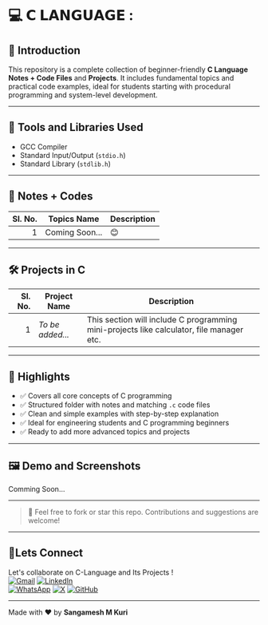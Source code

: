 # 💻 𝗖 𝗟𝗔𝗡𝗚𝗨𝗔𝗚𝗘 :

## 📘 Introduction
This repository is a complete collection of beginner-friendly **C Language Notes + Code Files** and **Projects**. It includes fundamental topics and practical code examples, ideal for students starting with procedural programming and system-level development.

---

## 🧰 Tools and Libraries Used
- GCC Compiler
- Standard Input/Output (`stdio.h`)
- Standard Library (`stdlib.h`)

---

## 📝 Notes + Codes

| Sl. No. | Topics Name               | Description |
|--------:|---------------------------|-------------|
|1|Coming Soon...|😊|

---

## 🛠️ Projects in C

| Sl. No. | Project Name | Description |
|--------:|--------------|-------------|
| 1 | *To be added...* | This section will include C programming mini-projects like calculator, file manager etc. |

---

## 🌟 Highlights

- ✅ Covers all core concepts of C programming
- ✅ Structured folder with notes and matching `.c` code files
- ✅ Clean and simple examples with step-by-step explanation
- ✅ Ideal for engineering students and C programming beginners
- ✅ Ready to add more advanced topics and projects

---

## 🖼️ Demo and Screenshots

Comming Soon...

---

> 📌 Feel free to fork or star this repo. Contributions and suggestions are welcome!

---

## 🤝Lets Connect  
Let's collaborate on C-Language and Its Projects !  
[![Gmail](https://img.shields.io/badge/Gmail-Email%20Me-red?style=for-the-badge&logo=gmail)](mailto:sangameshmkuri94@gmail.com)
[![LinkedIn](https://img.shields.io/badge/LinkedIn-Sangamesh_M_Kuri-blue)](https://www.linkedin.com/in/sangamesh-m-kuri-034682366)  
[![WhatsApp](https://img.shields.io/badge/WhatsApp-Chat%20with%20me-25D366?style=for-the-badge&logo=whatsapp&logoColor=white)](https://wa.me/917019880436)
[![X](https://img.shields.io/badge/X-Follow%20me-000000?style=for-the-badge&logo=twitter)](https://x.com/Sangameshkuri94)
[![GitHub](https://img.shields.io/badge/GitHub-Follow-lightgrey)](https://github.com/Sangamesh-star)  

---

Made with ❤️ by **Sangamesh M Kuri**  


